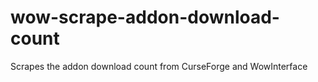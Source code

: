 # wow-scrape-addon-download-count
Scrapes the addon download count from CurseForge and WowInterface
